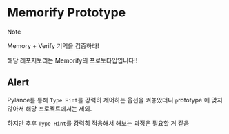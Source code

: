 # Memorify Prototype

> [!NOTE]  
> Memory + Verify 기억을 검증하라!

해당 레포지토리는 Memorify의 프로토타입입니다!!



## Alert
Pylance를 통해 `Type Hint`를 강력히 제어하는 옵션을 켜놓았더니
`p`rototype`에 맞지 않아서 해당 프로젝트에서는 제외.

하지만 추후 `Type Hint`를 강력히 적용해서 해보는 과정은 필요할 거 같음